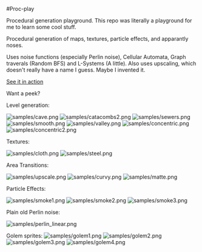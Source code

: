 #Proc-play

Procedural generation playground. This repo was literally a playground for me to learn some cool stuff.

Procedural generation of maps, textures, particle effects, and apparantly noses.

Uses noise functions (especially Perlin noise), Cellular Automata, Graph traverals (Random BFS) and L-Systems (A little).
Also uses upscaling, which doesn't really have a name I guess. Maybe I invented it.

[See it in action](http://luca-spopo.github.io/proc-play/)

Want a peek?

Level generation:

![samples/cave.png](samples/cave.png)
![samples/catacombs2.png](samples/catacombs2.png)
![samples/sewers.png](samples/sewers.png)
![samples/smooth.png](samples/smooth.png)
![samples/valley.png](samples/valley.png)
![samples/concentric.png](samples/concentric.png)
![samples/concentric2.png](samples/concentric2.png)

Textures:

![samples/cloth.png](samples/cloth.png)
![samples/steel.png](samples/steel.png)

Area Transitions:

![samples/upscale.png](samples/upscale.png)
![samples/curvy.png](samples/curvy.png)
![samples/matte.png](samples/matte.png)

Particle Effects:

![samples/smoke1.png](samples/smoke1.png)
![samples/smoke2.png](samples/smoke2.png)
![samples/smoke3.png](samples/smoke3.png)

Plain old Perlin noise:

![samples/perlin_linear.png](samples/perlin_linear.png)

Golem sprites:
![samples/golem1.png](samples/golem1.png)
![samples/golem2.png](samples/golem2.png)
![samples/golem3.png](samples/golem3.png)
![samples/golem4.png](samples/golem4.png)
